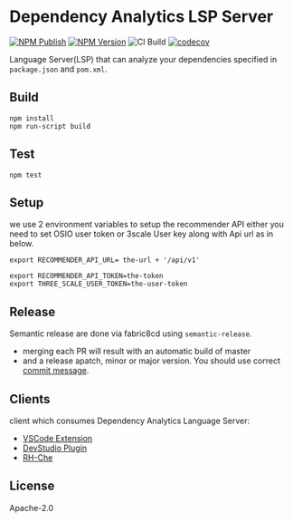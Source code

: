 # Dependency Analytics LSP Server

[![NPM Publish](https://ci.centos.org/job/devtools-fabric8-analytics-lsp-server-npm-publish-build-master/badge/icon)](https://ci.centos.org/job/devtools-fabric8-analytics-lsp-server-npm-publish-build-master/)
[![NPM Version](https://img.shields.io/npm/v/fabric8-analytics-lsp-server.svg)](https://www.npmjs.com/package/fabric8-analytics-lsp-server)
![CI Build](https://github.com/fabric8-analytics/fabric8-analytics-lsp-server/workflows/CI%20Build/badge.svg)
[![codecov](https://codecov.io/gh/fabric8-analytics/fabric8-analytics-lsp-server/branch/master/graph/badge.svg?token=aVThXjheDf)](https://codecov.io/gh/fabric8-analytics/fabric8-analytics-lsp-server)

Language Server(LSP) that can analyze your dependencies specified in `package.json` and `pom.xml`.

## Build

```
npm install
npm run-script build
```

## Test

```
npm test
```

## Setup

we use 2 environment variables to setup the recommender API either you need to set OSIO user token or 3scale User key along with Api url as in below.

```
export RECOMMENDER_API_URL= the-url + '/api/v1'
```

```
export RECOMMENDER_API_TOKEN=the-token
export THREE_SCALE_USER_TOKEN=the-user-token
```

## Release

Semantic release are done via fabric8cd using `semantic-release`.
- merging each PR will result with an automatic build of master
- and a release apatch, minor or major version. You should use correct [commit message](https://github.com/semantic-release/semantic-release#commit-message-format).

## Clients

 client which consumes Dependency Analytics Language Server:
 - [VSCode Extension](https://github.com/fabric8-analytics/fabric8-analytics-vscode-extension)
 - [DevStudio Plugin](https://github.com/fabric8-analytics/fabric8-analytics-devstudio-plugin)
 - [RH-Che](https://github.com/redhat-developer/rh-che)

## License

Apache-2.0

